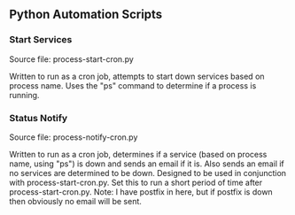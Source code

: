 ## Python Automation Scripts

### Start Services

Source file: process-start-cron.py

Written to run as a cron job, attempts to start down services based on process name. Uses the "ps" command to determine if a process is running.

### Status Notify

Source file: process-notify-cron.py

Written to run as a cron job, determines if a service (based on process name, using "ps") is down and sends an email if it is. Also sends an email if no services are determined to be down. Designed to be used in conjunction with process-start-cron.py. Set this to run a short period of time after process-start-cron.py. Note: I have postfix in here, but if postfix is down then obviously no email will be sent.